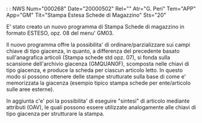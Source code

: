  :  : NWS Num="000268" Date="20000502" Rel="" Atr="G. Peri" Tem="APP" App="GM" Tit="Stampa Estesa Schede di Magazzino" Sts="20"

E' stato creato un nuovo programma di Stampa Schede di magazzino in formato ESTESO, opz. 08 del menu' GM03.

Il nuovo programma offre la possibilita' di ordinare/parzializzare sui campi chiave di tipo giacenza,
in quanto, a differenza del precedente basato sull'anagrafica articoli (Stampa schede std opz. 07),
si fonda sulla scansione dell'archivio giacenza (GMQUAN0F), scomposta nelle chiavi di tipo giacenza,
e produce la scheda per ciascun articolo letto.
In questo modo si possono ottenere delle stampe strutturate sulla base di come e' memorizzata la giacenza (esempio tipico stampa schede per ente/articolo sulle aree esterne).

In aggiunta c'e' poi la possibilita' di eseguire "sintesi" di articolo mediante attributi (OAV), le quali possono essere utilizzate analogamente alle chiavi di tipo giacenza per strutturare la stampa.


